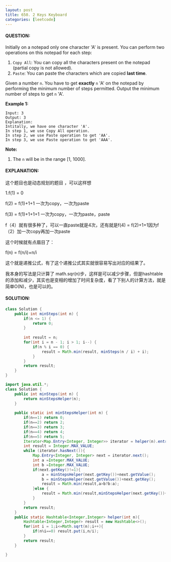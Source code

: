 ```yaml
---
layout: post
title: 650. 2 Keys Keyboard
categories: [leetcode]
---
```


#### QUESTION:

Initially on a notepad only one character 'A' is present. You can perform two operations on this notepad for each step:

1. `Copy All`: You can copy all the characters present on the notepad (partial copy is not allowed).
2. `Paste`: You can paste the characters which are copied **last time**.

Given a number `n`. You have to get **exactly** `n` 'A' on the notepad by performing the minimum number of steps permitted. Output the minimum number of steps to get `n` 'A'.

**Example 1:**

```
Input: 3
Output: 3
Explanation:
Intitally, we have one character 'A'.
In step 1, we use Copy All operation.
In step 2, we use Paste operation to get 'AA'.
In step 3, we use Paste operation to get 'AAA'.
```

**Note:**

1. The `n` will be in the range [1, 1000].

#### EXPLANATION:

这个题目也是动态规划的题目 ，可以这样想

1.f(1) = 0

f(2) = f(1)+1+1  一次为copy，一次为paste

f(3) = f(1)+1+1+1 一次为copy，一次为paste，paste

f（4）就有很多种了，可以一直paste就是4次，还有就是f(4) = f(2)+1+1因为f（2）加一次copy再加一次paste

这个时候就有点眉目了：

f(n) = f(n/i)+n/i

这个就是递推公式，有了这个递推公式其实就很容易写出对应的结果了。

我本身的写法是只计算了 math.sqr(n)步，这样是可以减少步骤，但是hashtable的添加和减少，其实也是变相的增加了时间复杂度，看了下别人的计算方法，就是简单O(N)，也是可以的。

#### SOLUTION:

```JAVA
class Solution {
    public int minSteps(int n) {
        if(n <= 1) {
            return 0;
        }
        
        int result = n;
        for(int i = n - 1; i > 1; i--) {
            if(n % i == 0) {
                result = Math.min(result, minSteps(n / i) + i);
            }
        }
        return result;
    }
}

import java.util.*;
class Solution {
    public int minSteps(int n) {
        return minStepsHelper(n);
    }
    
    public static int minStepsHelper(int n) {
        if(n==1) return 0;
        if(n==2) return 2;
        if(n==3) return 3;
        if(n==4) return 4;
        if(n==5) return 5;
        Iterator<Map.Entry<Integer, Integer>> iterator = helper(n).entrySet().iterator();
        int result = Integer.MAX_VALUE;
        while (iterator.hasNext()){
            Map.Entry<Integer, Integer> next = iterator.next();
            int a =Integer.MAX_VALUE;
            int b =Integer.MAX_VALUE;
            if(next.getKey()!=1){
                a = minStepsHelper(next.getKey())+next.getValue();
                b = minStepsHelper(next.getValue())+next.getKey();
                result = Math.min(result,a>b?b:a);
            }else {
                result = Math.min(result,minStepsHelper(next.getKey())+next.getValue());
            }
        }
        return result;
    }
    public static Hashtable<Integer,Integer> helper(int n){
        Hashtable<Integer,Integer> result = new Hashtable<>();
        for(int i = 1;i<=Math.sqrt(n);i++){
            if(n%i==0) result.put(i,n/i);
        }
        return result;
    }

}
```

